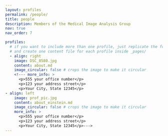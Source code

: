 ```yaml
---
layout: profiles
permalink: /people/
title: people
description: Members of the Medical Image Analysis Group
nav: true
nav_order: 7

profiles:
  # if you want to include more than one profile, just replicate the following block
  # and create one content file for each profile inside _pages/
  - align: right
    image: DSC_8580.jpg
    content: about.md
    image_circular: false # crops the image to make it circular
    <!--- more_info: >
      <p>555 your office number</p>
      <p>123 your address street</p>
      <p>Your City, State 12345</p>
- align: left
    image: prof_pic.jpg
    content: about_einstein.md
    image_circular: false # crops the image to make it circular
    more_info: >
      <p>555 your office number</p>
      <p>123 your address street</p>
      <p>Your City, State 12345</p>--->
---
```

